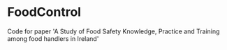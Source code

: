 # FoodControl
Code for paper 'A Study of Food Safety Knowledge, Practice and Training among food handlers in Ireland'
